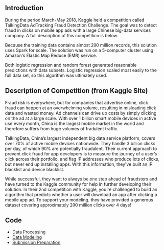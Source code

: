 ## Introduction

During the period March-May 2018, Kaggle held a competition called TalkingData AdTracking Fraud Detection Challenge. The goal was to detect fraud in clicks on mobile app ads with a large Chinese big-data services company. A full description of this competition is below.

Because the training data contains almost 200 million records, this solution uses Spark for scale. The solution was run on a 5-computer cluster using Amazon's Elastic Map Reduce (EMR) service.

Both logistic regression and random forest generated reasonable predictions with data subsets. Logistic regression scaled most easily to the full data set, so this algorithm was ultimately used.

## Description of Competition (from Kaggle Site)

Fraud risk is everywhere, but for companies that advertise online, click fraud can happen at an overwhelming volume, resulting in misleading click data and wasted money. Ad channels can drive up costs by simply clicking on the ad at a large scale. With over 1 billion smart mobile devices in active use every month, China is the largest mobile market in the world and therefore suffers from huge volumes of fradulent traffic.

TalkingData, China’s largest independent big data service platform, covers over 70% of active mobile devices nationwide. They handle 3 billion clicks per day, of which 90% are potentially fraudulent. Their current approach to prevent click fraud for app developers is to measure the journey of a user’s click across their portfolio, and flag IP addresses who produce lots of clicks, but never end up installing apps. With this information, they've built an IP blacklist and device blacklist.

While successful, they want to always be one step ahead of fraudsters and have turned to the Kaggle community for help in further developing their solution. In their 2nd competition with Kaggle, you’re challenged to build an algorithm that predicts whether a user will download an app after clicking a mobile app ad. To support your modeling, they have provided a generous dataset covering approximately 200 million clicks over 4 days!

## Code

* [Data Processing](https://github.com/dmodjeska/talking_data/blob/master/talkingdata_process_spark_18May2018.py)
* [Data Modeling](talkingdata_model_spark_18May2018.py)
* [Submission Preparation](https://github.com/dmodjeska/talking_data/blob/master/submission_ar_to_df.py)



